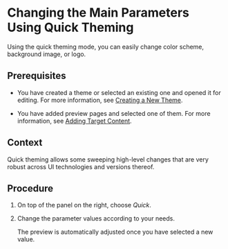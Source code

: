 <!-- copy3f2fb6a2bb5045b58fd8b71679f07827 -->

# Changing the Main Parameters Using Quick Theming

Using the quick theming mode, you can easily change color scheme, background image, or logo.



<a name="copy3f2fb6a2bb5045b58fd8b71679f07827__prereq_ycq_th3_3yb"/>

## Prerequisites

-   You have created a theme or selected an existing one and opened it for editing. For more information, see [Creating a New Theme](creating-a-new-theme-f987d5f.md).

-   You have added preview pages and selected one of them. For more information, see [Adding Target Content](adding-target-content-6f99f7f.md).




<a name="copy3f2fb6a2bb5045b58fd8b71679f07827__context_N10015_N10012_N10001"/>

## Context

Quick theming allows some sweeping high-level changes that are very robust across UI technologies and versions thereof.



## Procedure

1.  On top of the panel on the right, choose *Quick*.

2.  Change the parameter values according to your needs.

    The preview is automatically adjusted once you have selected a new value.


